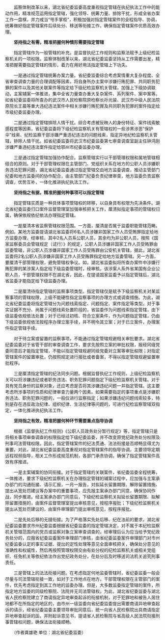 　　监察体制改革以来，湖北省纪委监委高度重视指定管辖在执纪执法工作中的能动作用，精准规范运用指定管辖，强化领导、统筹力量、排除干扰，形成全省办案工作一盘棋，并力戒当“甩手掌柜”，积极加强对指定管辖案件的全程指导、协调，统筹做好指定管辖案件后续处分、移送等衔接工作，确保指定管辖案件优质高效办理。

　　**坚持指之有需，精准把握何种情形需要指定管辖**

　　指定管辖作为一般管辖的补充，是监督执纪工作规则和监察法赋予上级纪检监察机关的一项权限。监察体制改革以来，湖北省纪委监委坚持从工作需要出发，精准把握需要指定管辖的情形，着力在用好用活指定管辖上下功夫。

　　一是通过指定管辖统筹办案力量。省纪委监委综合考虑案情重大复杂程度、全省审查调查力量的合理调配等因素，将自身所办主案中涉嫌行贿犯罪、共同职务犯罪的案件以及其他关联案件等指定给下级纪检监察机关管辖，加强上下级协调联动，主案辅案一体推进，集中全省力量查办重大复杂案件、系列案件、案中案等。如省纪委监委将所查办的武汉市人民检察院原检察长孙光骏、武汉市中级人民法院原院长王晨等重大违纪违法案件中相关涉嫌行贿犯罪及共同职务犯罪的案件指定给市级纪委监委办理。

　　二是通过指定管辖排除人情干扰。综合考虑被反映人的身份特征、案件线索敏感程度等因素，省纪委监委将下级纪检监察机关有管辖权的一些涉黑涉恶“保护伞”线索、纪检监察干部涉嫌严重违纪违法的问题线索，指定异地纪检监察机关管辖，排除人情干扰。如省纪委监委将武汉市纪委监委第七审查调查室副主任钟鸿刚涉嫌严重违纪违法案件指定给鄂州市纪委监委办理。

　　三是通过指定管辖加强协作配合。监察管辖实行以干部管理权限和属地管辖相结合的原则。对于干部管理权限在主管部门、党组织关系在地方的公职人员涉嫌职务违法犯罪问题，湖北省纪委监委通过指定管辖交由地方监委调查，推动主管部门纪委和地方监委间的协作配合，由主管部门纪委负责纪律审查，地方监委负责监察调查，优势互补，一体化推进执纪执法工作。

　　**坚持指之有据，精准把握何种事项可以指定管辖**

　　指定管辖实质是一种具体事项管辖权的转移，以自身具有权限为先决条件。湖北省纪委监委归口案件监督管理室加强审核把关工作，厘清拟指定事项的管辖权归属，确保依规依纪依法办理指定管辖。

　　一是厘清本省监察管辖权限范围。一方面，厘清是否属于监委职能管辖范畴。例如，某地方监委提请湖北省监委将6名人员涉嫌非国家工作人员受贿罪指定给地方监委办理，经审核，其中2名人员系公职人员，其余均为非公职人员，按照《国家监察委员会管辖规定（试行）》的规定，公职人员涉嫌非国家工作人员受贿罪由监委管辖，非公职人员涉嫌非国家工作人员受贿罪由公安机关管辖，据此，湖北省监委将2名公职人员涉嫌非国家工作人员受贿罪指定给地方监委管辖。另一方面，要厘清干部管理权限，避免管辖权争议。如，湖北省监委拟将所查办案件中涉嫌行贿犯罪的某涉案人指定给下级监委管辖时，经审核，该涉案人系外省某国有企业公职人员，干部管理权限不在湖北省，因此，在提请国家监委予以指定管辖后，湖北省监委才能指定给下级监委办理。

　　二是厘清待指定管辖的监察事项类型。指定管辖仅是赋予下级监察机关对某监察事项的管辖权限，上级不能硬性指定监察事项的办理方式或调查措施。为此，湖北省纪委监委将指定管辖分为问题线索指定、问题指定、案件指定等类型。对于事实证据不充分、尚属于问题线索处置阶段的，省监委作为问题线索指定管辖，由下级监委依规依法处置；对于已经过初核、符合立案条件，作为问题指定管辖，仍由下级监委依规依法按程序办理立案手续，并不明令其立案；对于已立案件，办理案件指定管辖手续。

　　对于待立案或留置的监察事项，不能通过指定管辖规避相关审批要求。湖北省纪委监委对于省管干部的审查调查工作，要求先按照立案的审批权限，报经同级党委同意后才能指定管辖，不能以指定管辖规避同级党委对立案等审批权限；对指定管辖案件的留置审批，仍按照规定进行报批或者备案，不得以指定管辖规避留置审批程序。

　　三是厘清指定管辖的纪法同步问题。根据监督执纪工作规则，上级纪检监察机关可以将涉嫌违纪或者职务违法、职务犯罪问题指定下级纪检监察机关管辖。对于具有党员身份的监察对象，还应考虑是否将其涉嫌违纪问题一并指定管辖。这主要考虑所涉事项的性质和纪律审查力量两个因素。如果需要指定的事项重点是涉嫌职务违法、职务犯罪问题的，一般仅进行监察指定；如果涉嫌违纪问题线索较多，特别是存在违反政治纪律、组织纪律、生活纪律等问题的，可进行纪检监察管辖双指定，一体化推进执纪执法工作。

　　**坚持指之有效，精准把握何种环节需要重点指导协调**

　　根据《监督执纪工作规则》《公职人员政务处分暂行规定》等，指定管辖只是将相关事项审查调查的权限指定给下级纪委监委，并不改变原党纪政务处分权限及刑事司法管辖权限。因此，指定管辖案件的纪法贯通、法法衔接是否顺畅显得尤为重要。对此，湖北省纪委监委高度重视对指定管辖案件的指导协调，主要领导定期远程视频指导，相关工作形成规范机制，各部门承责协调，确保了指定管辖案件高效有序推进。

　　一是主案辅案的协同衔接。对于指定管辖的关联案件，省纪委监委全程统筹，一体推进，要求下级纪检监察机关在办理指定管辖的辅案过程中，应加强与主案承办部门的沟通衔接、请示汇报，一月一报告，对拟延长留置期限、解除留置措施、提出从宽处罚建议等办案中的重要事项，应先报主案承办部门同意，确保协同作战，同步推进。经主案承办部门同意后，下级纪检监察机关拟延长留置期限、拟解除留置措施的，由案件监督管理室提出审核意见，按程序报批；下级纪检监察机关提出从宽处罚建议的，由案件审理部门提出审核意见，按程序报批。

　　二是先处后移的无缝衔接。为了严格落实先处后移、纪在法前的要求，湖北省纪委监委要求市州纪委监委根据省纪委监委的指定管辖决定，对不属于本纪检监察机关管辖范围内的党员或监察对象立案审查调查的，经审理后认为应当给予党纪政务处分的，应报省纪委监委案件审理部门审核，由省纪委监委案件审理部门对市州纪委监委认定的事实证据、提出的定性处理等意见全面审核把关，确保处分意见的准确性和权威性，然后再按照管理权限交由有处分权的纪检监察机关或相关党组织、任免机关等依纪依法作出党纪政务处分，在处分后及时移送司法机关追究刑事责任。

　　三是管辖上的法法衔接问题。在考虑指定何地监委管辖时，省纪委监委一般会尽量与司法管辖衔接一致，如对于工作地点在地方，干部管理权限在主管部门的案件，优先考虑指定到其工作地的监委办理。但是，大多数监委指定管辖的案件，所指定地方监委的同级检察院、法院并无司法管辖权。为此，湖北省纪委监委与湖北省人民检察院建立了商请指定异地审查起诉的衔接机制，对于犯罪地和被告人居住地都不在所指定的地区的，由市州一级监委向省纪委监委提出需要商请异地审查起诉的请示，经省纪委监委主要领导审批同意后，统一向省人民检察院出具商请指定异地审查起诉的函，并附起诉意见书，提请省人民检察院与省高级人民法院衔接刑事管辖权问题，确保法法衔接顺畅。

　　（作者龚雄艳 单位：湖北省纪委监委）